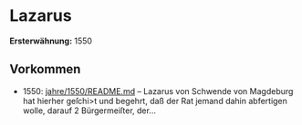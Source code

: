 # Lazarus

**Ersterwähnung:** 1550

## Vorkommen
- 1550: [jahre/1550/README.md](../jahre/1550/README.md) – Lazarus von Schwende von Magdeburg hat hierher
geſchi>t und begehrt, daß der Rat jemand dahin abfertigen
wolle, darauf 2 Bürgermeiſter, der...
